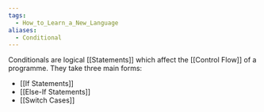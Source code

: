 ```yaml
---
tags:
  - How_to_Learn_a_New_Language
aliases:
  - Conditional
---
```

Conditionals are logical [[Statements]] which affect the [[Control Flow]] of a programme. They take three main forms:
- [[If Statements]]
- [[Else-If Statements]]
- [[Switch Cases]]